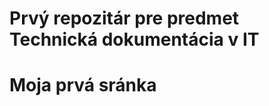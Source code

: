 # Prvý repozitár pre predmet Technická dokumentácia v IT

<!DOCTYPE html>
<html>
  <head>
    <h1>Moja prvá sránka<h1>
      </head>
  <body></body>
</head>

